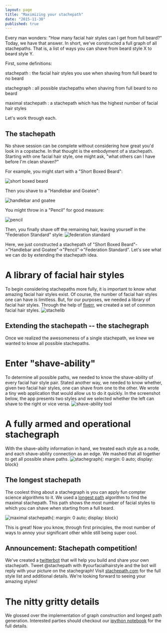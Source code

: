 ```yaml
---
layout: page
title: "Maximizing your stachepath"
date: "2015-11-30"
published: true
---
```


Every man wonders: "How many facial hair styles can I get from full beard?" 
Today, we have that answer. In short, we've constructed a full graph of all stachepaths. 
That is, a list of ways you  can shave from beard style X to beard style Y.

First, some definitions:

stachepath
    : the facial hair styles you use when shaving from full beard to no beard

stachegraph
    : all possible stachepaths when shaving from full beard to no beard

maximal stachepath
    : a stachepath which has the highest number of facial hair styles

Let's work through each.

## The stachepath
No shave session can be complete without considering how great you'd look in a copstache.
In that thought is the embodyment of a stachepath. 
Starting with one facial hair style, one might ask, "what others can I have before I'm clean shaven?"

For example, you might start with a "Short Boxed Beard":

![short boxed beard](shortboxedbeard.jpg)

Then you shave to a "Handlebar and Goatee":

![handlebar and goatee](handlebarandgoatee.jpg)

You might throw in a "Pencil" for good measure:

![pencil](pencil.jpg)

Then, you finally shave off the remaining hair, leaving yourself in the "Federation Standard" style:
![federation standard](federationstandard.jpg)

Here, we just constructed a stachepath of "Short Boxed Beard"->"Handlebar and Goatee"->"Pencil"->"Federation Standard". 
Let's see what we can do by extending the stachepath idea.

# A library of facial hair styles
To begin considering stachepaths more fully, it is important to know what amazing facial hair styles exist.
Of course, the number of facial hair styles one can have is limitless. 
But, for our purposes, we needed a library of facial hair styles.
Through the help of [fiverr](http://www.fiverr.com), we created a set of common facial hair styles.
![stachelib](combined_wide.jpg)

## Extending the stachepath -- the stachegraph
Once we realized the awesomeness of a single stachepath, we knew we wanted to know all possible stachepaths.

# Enter "shave-ability"
To determine all possible paths, we needed to know the shave-ability of every facial hair style pair. 
Stated another way, we needed to know whether, given two facial hair styles, one can shave from one to the other.
We wrote a tiny web application that would allow us to do it quickly. 
In the screenshot below, the app presents two styles and we selected whether the left can shave to the right or vice versa.
![shave-ability tool](shave-ability.png)

# A fully armed and operational stachegraph
With the shave-abilty information in hand, we treated each style as a node, and each shave-ability connection as an edge.
We mashed that all together to get all possible shave paths.
![stachegraph](beard_graph.png){: margin: 0 auto; display: block}

## The longest stachepath
The coolest thing about a stachegraph is you can apply fun compter science algorithms to it.
We used a [longest path](https://en.wikipedia.org/wiki/Longest_path_problem) algorithm to find the maximal stachepath. 
This path shows the most number of facial styles to which you can shave when starting from a full beard.

![maximal stachepath](optimal_beard_path_0.png){: margin: 0 auto; display: block}

This is great! Now you know, through first principles, the most number of ways to annoy your significant other while still being super cool.

## Announcement: Stachepath competition!

We've created a [twitterbot](http://twitter.com/stachepath) that will help you build and share your own stachepath.
Tweet @stachepath with #yourfacialhairstyle and the bot will reply with your picture on the stachegraph!
Visit [stachepath.com](http://www.stachepath.com) for the full style list and additional details.
We're looking forward to seeing your amazing styles!

# The nitty gritty details
We glossed over the implementation of graph construction and longest path generation.
Interested parties should checkout our [ipython notebook](details.ipynb) for the full details.
